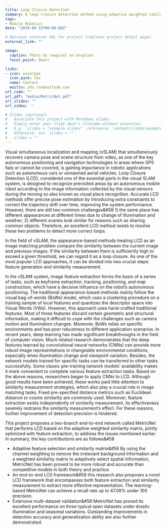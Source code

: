```yaml
---
title: Loop Closure Detection 
summary: A loop closure detection method using adaptive weighted similarity matrix.
tags:
- Mobile Robotics
date: "2019-09-15T00:00:00Z"

# Optional external URL for project (replaces project detail page).
external_link: ""

image:
  caption: Photo by rawpixel on Unsplash
  focal_point: Smart

links:
- icon: envelope
  icon_pack: fas
  name: Contact
  mailto: zhu_ran@outlook.com
url_code: ""
url_pdf: "media/MetricNet.pdf"
url_slides: ""
url_video: ''

# Slides (optional).
#   Associate this project with Markdown slides.
#   Simply enter your slide deck's filename without extension.
#   E.g. `slides = "example-slides"` references `content/slides/example-slides.md`.
#   Otherwise, set `slides = ""`.
#   slides = ""
---
```


Visual simultaneous localization and mapping (vSLAM) that simultaneously recovers camera pose and scene structure from video, as one of the key autonomous positioning and navigation technologies in areas where GPS fails or cannot be covered, is gaining importance in robotic applications such as autonomous cars or unmanned aerial vehicles. Loop Closure Detection (LCD), considered one of the essential parts in the visual SLAM system, is designed to recognize previsited areas by an autonomous mobile robot according to the image information collected by the visual sensors during the moving so also known as visual place recognition. Accurate LCD methods offer precise pose estimation by introducing extra constraints to correct the trajectory drift over time, improving the system performance. However, there are still two common challenges&#58 1) the same place has different appearances at different times due to change of illumination and weather; 2) different scenes look similar for reasons such as sharing common objects. Therefore, an excellent LCD method needs to resolve these two problems to detect more correct loops.

In the field of vSLAM, the appearance-based methods treating LCD as an image matching problem compare the similarity between the current image and previous images. If the similarity between them is sufficiently high to exceed a given threshold, we can regard it as a loop closure. As one of the most popular LCD approaches, it can be divided into two crucial steps: feature generation and similarity measurement.

In the vSLAM system, image feature extraction forms the basis of a series of tasks, such as keyframe extraction, tracking, positioning, and map construction, which have a decisive influence on the robot’s autonomous positioning. The traditional appearance-based methods mainly follow the visual bag-of-words (BoWs) model, which uses a clustering procedure on a training sample of local features and quantizes the descriptor space into Visual Words (VWs). However, this approach uses hand-crafted traditional features. Most of these features discard certain geometric and structural information, making it difficult to cope with the challenges such as camera motion and illumination changes. Moreover, BoWs relies on specific environments and has poor robustness to different application scenarios. In recent years, deep learning has made significant breakthroughs in the field of computer vision. Much related research demonstrates that the deep features learned by convolutional neural networks (CNNs) can provide more robust image representations in changeable environmental conditions, especially when illumination change and viewpoint variation. Besides, the network models trained for specific tasks can be transferred to other tasks successfully. Some classic pre-training network models’ availability makes it more convenient to complete various feature extraction tasks. Based on the above reasons, researchers began to apply CNNs to LCD. Although good results have been achieved, these works paid little attention to similarity measurement strategies, which also play a crucial role in image matching tasks. Fixed pre-specified distance metrics such as Euclidean distance or cosine similarity are commonly used. Moreover, feature extraction exists independently of similarity measurement, its effectiveness severely restrains the similarity measurement’s effect. For these reasons, further improvement of detection precision is hindered.

This project proposes a two-branch end-to-end network called MetricNet that performs LCD based on the adaptive weighted similarity matrix, jointly optimized with feature extraction, to address the issues mentioned earlier. In summary, the key contributions are as follows&#58



- Adaptive feature selection and similarity matrix&#58 By using the channel weighting to remove the irrelevant background information and a weighted similarity matrix to adaptively select spatial information, MetricNet has been proved to be more robust and accurate than competitive models in both theory and practice.
- An end-to-end LCD framework&#58 this research also proposes a novel LCD framework that encompasses both feature extraction and similarity measurement to extract more effective representation. The learning-based MetricNet can achieve a recall rate up to 47.08% under 100 precision.
- Extensive multi-dataset validation&#58 MetricNet has proved its excellent performance on three typical open datasets under drastic illumination and seasonal variations. Outstanding improvements in detection accuracy and generalization ability are also further demonstrated.

